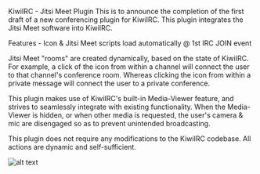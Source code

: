 KiwiIRC - Jitsi Meet Plugin
This is to announce the completion of the first draft of a new conferencing plugin for KiwiIRC.
This plugin integrates the Jitsi Meet software into KiwiIRC. 

Features -
Icon & Jitsi Meet scripts load automatically @ 1st IRC JOIN event

Jitsi Meet "rooms" are created dynamically, based on the state of KiwiIRC. For example, a click
of the icon from within a channel will connect the user to that channel's conference room. Whereas
clicking the icon from within a private message will connect the user to a private conference.

This plugin makes use of KiwiIRC's built-in Media-Viewer feature, and strives to seamlessly
integrate with existing functionality. When the Media-Viewer is hidden, or when other media is
requested, the user's camera & mic are disengaged so as to prevent unintended broadcasting.

This plugin does not require any modifications to the KiwiIRC codebase.
All actions are dynamic and self-sufficient.

![alt text](https://raw.githubusercontent.com/kiwiirc/plugin-conference/master/image1.png)
